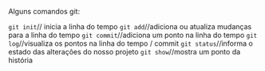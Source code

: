 Alguns comandos git:

`git init`// inicia a linha do tempo 
`git add`//adiciona ou atualiza mudanças para a linha do tempo
`git commit`//adiciona um ponto na linha do tempo
`git log`//visualiza os pontos na linha do tempo / commit
`git status`//informa o estado das alterações do nosso projeto
`git show`//mostra um ponto da história